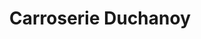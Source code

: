 ---
title: "Carroserie Duchanoy"
url: /saint-barthelemy/carroserie-duchanoy/
shop: Autowerkstatt
---